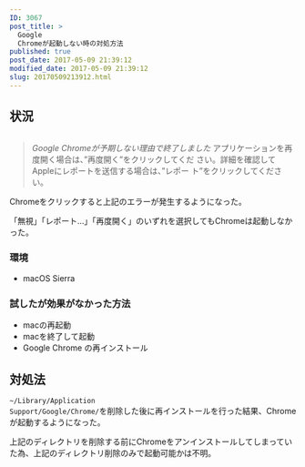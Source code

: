 ```yaml
---
ID: 3067
post_title: >
  Google
  Chromeが起動しない時の対処方法
published: true
post_date: 2017-05-09 21:39:12
modified_date: 2017-05-09 21:39:12
slug: 20170509213912.html
---
```

<!--more-->

<h2>状況</h2>

<img src="https://i.imgur.com/EtFmBdc.png" alt="" />

<blockquote>
  <em>Google Chromeが予期しない理由で終了しました</em>
  アプリケーションを再度開く場合は、”再度開く”をクリックしてくだ
  さい。詳細を確認してAppleにレポートを送信する場合は、”レポー
  ト”をクリックしてください。
</blockquote>

Chromeをクリックすると上記のエラーが発生するようになった。

「無視」「レポート…」「再度開く」のいずれを選択してもChromeは起動しなかった。

<h3>環境</h3>

<ul>
<li>macOS Sierra</li>
</ul>

<h3>試したが効果がなかった方法</h3>

<ul>
<li>macの再起動</li>
<li>macを終了して起動</li>
<li>Google Chrome の再インストール</li>
</ul>

<h2>対処法</h2>

<code>~/Library/Application Support/Google/Chrome/</code>を削除した後に再インストールを行った結果、Chromeが起動するようになった。

上記のディレクトリを削除する前にChromeをアンインストールしてしまっていた為、上記のディレクトリ削除のみで起動可能かは不明。